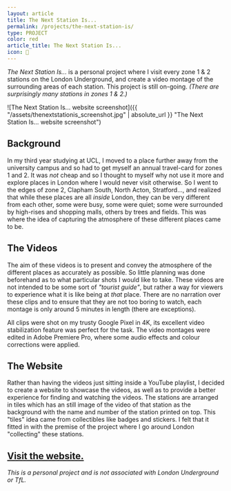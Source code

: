 ```yaml
---
layout: article
title: The Next Station Is...
permalink: /projects/the-next-station-is/
type: PROJECT
color: red
article_title: The Next Station Is...
icon: 🚉
---
```


*The Next Station Is...* is a personal project where I visit every zone 1 & 2 stations on the London Underground, and create a video montage of the surrounding areas of each station. This project is still on-going. *(There are surprisingly many stations in zones 1 & 2.)*

![The Next Station Is... website screenshot]({{ "/assets/thenextstationis_screenshot.jpg" | absolute_url }} "The Next Station Is... website screenshot")

## Background

In my third year studying at UCL, I moved to a place further away from the university campus and so had to get myself an annual travel-card for zones 1 and 2. It was *not* cheap and so I thought to myself why not use it more and explore places in London where I would never visit otherwise. So I went to the edges of zone 2, Clapham South, North Acton, Stratford..., and realized that while these places are all *inside* London, they can be very different from each other, some were busy, some were quiet; some were surrounded by high-rises and shopping malls, others by trees and fields. This was where the idea of capturing the atmosphere of these different places came to be.

## The Videos

The aim of these videos is to present and convey the atmosphere of the different places as accurately as possible. So little planning was done beforehand as to what particular shots I would like to take. These videos are not intended to be some sort of *"tourist guide"*, but rather a way for viewers to experience what it is like being at *that* place. There are no narration over these clips and to ensure that they are not too boring to watch, each montage is only around 5 minutes in length (there are exceptions). 

All clips were shot on my trusty Google Pixel in 4K, its excellent video stabilization feature was perfect for the task. The video montages were edited in Adobe Premiere Pro, where some audio effects and colour corrections were applied.

## The Website

Rather than having the videos just sitting inside a YouTube playlist, I decided to create a website to showcase the videos, as well as to provide a better experience for finding and watching the videos. The stations are arranged in tiles which has an still image of the video of that station as the background with the name and number of the station printed on top. This "tiles" idea came from collectibles like badges and stickers. I felt that it fitted in with the premise of the project where I go around London "collecting" these stations.

## [Visit the website.](http://gcky.github.io/the-next-station-is/)

*This is a personal project and is not associated with London Underground or TfL.*